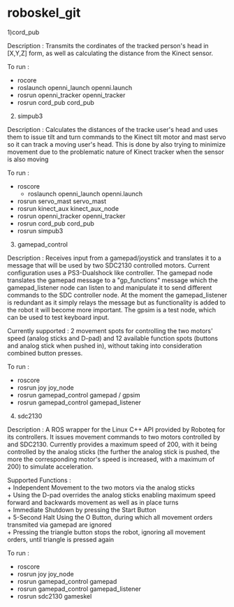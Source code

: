 roboskel_git
============

1)cord_pub 

  Description : Transmits the cordinates of the tracked person's head in [X,Y,Z] form, as well as calculating 
  the distance from the Kinect sensor.
  
  To run :  
  -	rocore  
  -	roslaunch openni_launch openni.launch  
  -	rosrun openni_tracker openni_tracker  
  -	rosrun cord_pub cord_pub
   
2) simpub3

  Description : Calculates the distances of the tracke user's head and uses them to issue tilt and turn commands 
  to the Kinect tilt motor and mast servo so it can track a moving user's head. This is done by also 
  trying to minimize movement due to the problematic nature of Kinect tracker when the sensor is also moving
  
  To run :  
  -	roscore  
 	-	roslaunch openni_launch openni.launch  
  -	rosrun servo_mast servo_mast  
  -	rosrun kinect_aux kinect_aux_node  
  -	rosrun openni_tracker openni_tracker  
  -	rosrun cord_pub cord_pub  
  -	rosrun simpub3
   
3) gamepad_control 

  Description : Receives input from a gamepad/joystick and translates it to a message that will be used by two SDC2130 
  controlled motors. Current configuration uses a PS3-Dualshock like controller. The gamepad node translates the gamepad
  message to a "gp_functions" message which the gamepad_listener node can listen to and manipulate it to send different
  commands to the SDC controller node. At the moment the gamepad_listener is redundant as it simply relays the message
  but as functionality is added to the robot it will become more important. The gpsim is a test node, which can be used 
  to test keyboard input.
  
  Currently supported : 2 movement spots for controlling the two motors' speed (analog sticks and D-pad)
  and 12 available function spots (buttons and analog stick when pushed in), without taking into consideration combined
  button presses.
  
  To run :  
  -	roscore  
  -	rosrun joy joy_node  
  -	rosrun gamepad_control gamepad / gpsim  
  -	rosrun gamepad_control gamepad_listener
   
4) sdc2130

  Description : A ROS wrapper for the Linux C++ API provided by Roboteq for its controllers. It issues movement commands
  to two motors controlled by and SDC2130. Currently provides a maximum speed of 200, with it being controlled by the
  analog sticks (the further the analog stick is pushed, the more the corresponding motor's speed is increased, with a 
  maximum of 200) to simulate acceleration.
  
  Supported Functions :  
  	+ Independent Movement to the two motors via the analog sticks  
  	+ Using the D-pad overrides the analog sticks enabling maximum speed forward and backwards movement as well as in place
    turns  
    + Immediate Shutdown by pressing the Start Button  
    + 5-Second Halt Using the O Button, during which all movement orders transmited via gamepad are ignored  
    + Pressing the triangle button stops the robot, ignoring all movement orders, until triangle is pressed again
    
  To run :   
  -	roscore  
  -	rosrun joy joy_node  
  -	rosrun gamepad_control gamepad  
  -	rosrun gamepad_control gamepad_listener  
  -	rosrun sdc2130 gameskel
